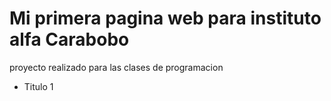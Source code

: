 # Mi primera pagina web para instituto alfa Carabobo
proyecto realizado para las clases de programacion

- Titulo 1
